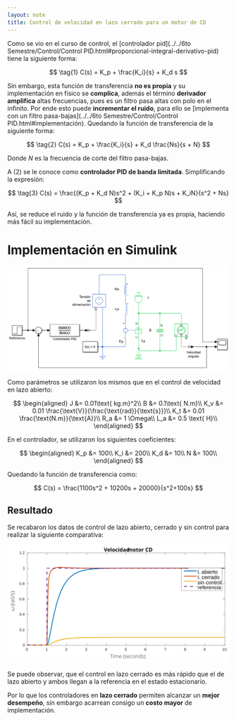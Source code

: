 ```yaml
---
layout: note
title: Control de velocidad en lazo cerrado para un motor de CD
---
```


Como se vio en el curso de control, el [controlador pid](../../6to Semestre/Control/Control PID.html#proporcional-integral-derivativo-pid) tiene la siguiente forma:

$$
\tag{1}
C(s) = K_p + \frac{K_i}{s} + K_d s
$$

Sin embargo, esta función de transferencia **no es propia** y su implementación en físico se **complica**, además el término **derivador amplifica** altas frecuencias, pues es un filtro pasa altas con polo en el infinito. Por ende esto puede **incrementar el ruido**, para ello se [implementa con un filtro pasa-bajas](../../6to Semestre/Control/Control PID.html#implementación). Quedando la función de transferencia de la siguiente forma:

$$
\tag{2}
C(s) = K_p + \frac{K_i}{s} + K_d \frac{Ns}{s + N}
$$

Donde $N$ es la frecuencia de corte del filtro pasa-bajas.

A $(2)$ se le conoce como **controlador PID de banda limitada**. Simplificando la expresión:

$$
\tag{3}
C(s) = \frac{(K_p + K_d N)s^2 + (K_i + K_p N)s + K_iN}{s^2 + Ns}
$$

Así, se reduce el ruido y la función de transferencia ya es propia, haciendo más fácil su implementación.

# Implementación en Simulink

![Modelo de control de velocidad de motor en lazo cerrado en Simulink](../../img/sim-control-velocidad-lazo-cerrado.png)

Como parámetros se utilizaron los mismos que en el control de velocidad en lazo abierto:

$$
\begin{aligned}
    J &= 0.01\text{ kg.m}^2\\
    B &= 0.1\text{ N.m}\\
    K_v &= 0.01 \frac{\text{V}}{\frac{\text{rad}}{\text{s}}}\\
    K_t &= 0.01 \frac{\text{N.m}}{\text{A}}\\
    R_a &= 1 \Omega\\
    L_a &= 0.5 \text{ H}\\
\end{aligned}
$$

En el controlador, se utilizaron los siguientes coeficientes:

$$
\begin{aligned}
K_p &= 100\\
K_i &= 200\\
K_d &= 10\\
N &= 100\\
\end{aligned}
$$

Quedando la función de transferencia como:

$$
C(s) = \frac{1100s^2 + 10200s + 20000}{s^2+100s}
$$

## Resultado
Se recabaron los datos de control de lazo abierto, cerrado y sin control para realizar la siguiente comparativa:

![Gráfica comparativa de control con lazo cerrado, abierto y sin control](../../img/control-velocidad-comparacion-la-lc-sc.svg)

Se puede observar, que el control en lazo cerrado es más rápido que el de lazo abierto y ambos llegan a la referencia en el estado estacionario.

Por lo que los controladores en **lazo cerrado** permiten alcanzar un **mejor desempeño**, sin embargo acarrean consigo un **costo mayor** de implementación.
